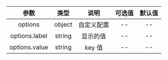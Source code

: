 |     参数      |  类型  |    说明    | 可选值 | 默认值 |
| :-----------: | :----: | :--------: | :----: | :----: |
|    options    | object | 自定义配置 |   --   |   --   |
| options.label | string |  显示的值  |   --   |   --   |
| options.value | string |   key 值   |   --   |   --   |
